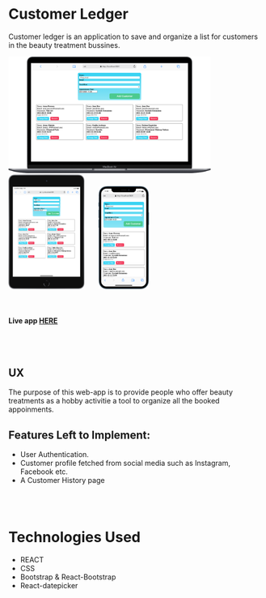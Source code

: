 # Customer Ledger    
Customer ledger is an application to save and organize a list for customers in the beauty treatment bussines.

<img  alt="Desktop vieo" width="400px" src="https://github.com/Rawa08/Customer-ledger-frontend-React/raw/main/readmeMedia/desktop.png" />&nbsp;&nbsp;&nbsp;&nbsp;<img  alt="Tablet View" width="150px" src="https://github.com/Rawa08/Customer-ledger-frontend-React/raw/main/readmeMedia/tablet.png" /> &nbsp;&nbsp;&nbsp;&nbsp;&nbsp;&nbsp;<img  alt="Mobile View" width="100px" src="https://github.com/Rawa08/Customer-ledger-frontend-React/raw/main/readmeMedia/mobile.png" /> 

<br />  

#### Live app  [HERE](https://c-ledger.herokuapp.com/)    
<br />
<br />  

## UX
 
The purpose of this web-app is to provide people who offer beauty treatments as a hobby activitie  a tool to organize all the booked appoinments.

## Features Left to Implement:
- User Authentication.
- Customer profile fetched from social media such as Instagram, Facebook etc. 
- A Customer History page

<br />
<br />

# Technologies Used    

- REACT
- CSS
- Bootstrap & React-Bootstrap
- React-datepicker